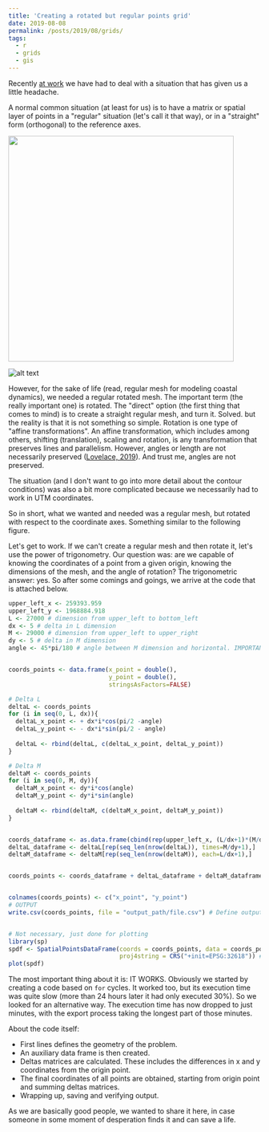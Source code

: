 ```yaml
---
title: 'Creating a rotated but regular points grid'
date: 2019-08-08
permalink: /posts/2019/08/grids/
tags:
  - r
  - grids
  - gis
---
```


Recently [at work](http://www.ihcantabria.com/es/) we have had to deal with a situation that has given us a little headache.

A normal common situation (at least for us) is to have a matrix or spatial layer of points in a "regular" situation (let's call it that way), or in a "straight" form (orthogonal) to the reference axes.

<img src="https://github.com/saul-torres/saul-torres.github.io/raw/master/images/blog_grid_01.png" width="450">

![alt text](https://github.com/saul-torres/saul-torres.github.io/raw/master/images/blog_grid_01.png "Starting the problem")

However, for the sake of life (read, regular mesh for modeling coastal dynamics), we needed a regular rotated mesh. The important term (the really important one) is rotated.
The "direct" option (the first thing that comes to mind) is to create a straight regular mesh, and turn it. Solved. but the reality is that it is not something so simple. Rotation is one type of "affine transformations". An affine transformation, which includes among others, shifting (translation), scaling and rotation, is any transformation that preserves lines and parallelism. However, angles or length are not necessarily preserved ([Lovelace, 2019](https://geocompr.robinlovelace.net/geometric-operations.html#geo-vec)). And trust me, angles are not preserved.

The situation (and I don't want to go into more detail about the contour conditions) was also a bit more complicated because we necessarily had to work in UTM coordinates.

So in short, what we wanted and needed was a regular mesh, but rotated with respect to the coordinate axes. Something similar to the following figure.

Let's get to work.
If we can't create a regular mesh and then rotate it, let's use the power of trigonometry. Our question was: are we capable of knowing the coordinates of a point from a given origin, knowing the dimensions of the mesh, and the angle of rotation? The trigonometric answer: yes.
So after some comings and goings, we arrive at the code that is attached below.

```r
upper_left_x <- 259393.959
upper_left_y <- 1968884.918
L <- 27000 # dimension from upper_left to bottom_left
dx <- 5 # delta in L dimension
M <- 29000 # dimension from upper_left to upper_right
dy <- 5 # delta in M dimension
angle <- 45*pi/180 # angle between M dimension and horizontal. IMPORTANT IN RADIANS


coords_points <- data.frame(x_point = double(),
                            y_point = double(),
                            stringsAsFactors=FALSE)

# Delta L
deltaL <- coords_points
for (i in seq(0, L, dx)){
  deltaL_x_point <- + dx*i*cos(pi/2 -angle)
  deltaL_y_point <- - dx*i*sin(pi/2 - angle)
  
  deltaL <- rbind(deltaL, c(deltaL_x_point, deltaL_y_point))
}

# Delta M
deltaM <- coords_points
for (i in seq(0, M, dy)){
  deltaM_x_point <- dy*i*cos(angle)
  deltaM_y_point <- dy*i*sin(angle)
  
  deltaM <- rbind(deltaM, c(deltaM_x_point, deltaM_y_point))
}


coords_dataframe <- as.data.frame(cbind(rep(upper_left_x, (L/dx+1)*(M/dy+1)), rep(upper_left_y, M/dy+1)))
deltaL_dataframe <- deltaL[rep(seq_len(nrow(deltaL)), times=M/dy+1),]
deltaM_dataframe <- deltaM[rep(seq_len(nrow(deltaM)), each=L/dx+1),]


coords_points <- coords_dataframe + deltaL_dataframe + deltaM_dataframe


colnames(coords_points) <- c("x_point", "y_point")
# OUTPUT 
write.csv(coords_points, file = "output_path/file.csv") # Define output path


# Not necessary, just done for plotting
library(sp)
spdf <- SpatialPointsDataFrame(coords = coords_points, data = coords_points,
                               proj4string = CRS("+init=EPSG:32618")) # Define own reference system
plot(spdf)
```

The most important thing about it is: IT WORKS.
Obviously we started by creating a code based on `for` cycles. It worked too, but its execution time was quite slow (more than 24 hours later it had only executed 30%). So we looked for an alternative way. The execution time has now dropped to just minutes, with the export process taking the longest part of those minutes. 

About the code itself:
* First lines defines the geometry of the problem.
* An auxiliary data frame is then created.
* Deltas matrices are calculated. These includes the differences in x and y coordinates from the origin point.
* The final coordinates of all points are obtained, starting from origin point and summing deltas matrices.
* Wrapping up, saving and verifying output.

As we are basically good people, we wanted to share it here, in case someone in some moment of desperation finds it and can save a life.
